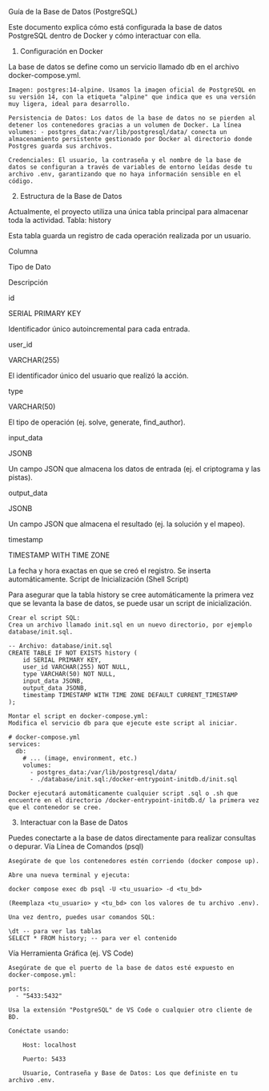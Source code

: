 Guía de la Base de Datos (PostgreSQL)

Este documento explica cómo está configurada la base de datos PostgreSQL dentro de Docker y cómo interactuar con ella.
1. Configuración en Docker

La base de datos se define como un servicio llamado db en el archivo docker-compose.yml.

    Imagen: postgres:14-alpine. Usamos la imagen oficial de PostgreSQL en su versión 14, con la etiqueta "alpine" que indica que es una versión muy ligera, ideal para desarrollo.

    Persistencia de Datos: Los datos de la base de datos no se pierden al detener los contenedores gracias a un volumen de Docker. La línea volumes: - postgres_data:/var/lib/postgresql/data/ conecta un almacenamiento persistente gestionado por Docker al directorio donde Postgres guarda sus archivos.

    Credenciales: El usuario, la contraseña y el nombre de la base de datos se configuran a través de variables de entorno leídas desde tu archivo .env, garantizando que no haya información sensible en el código.

2. Estructura de la Base de Datos

Actualmente, el proyecto utiliza una única tabla principal para almacenar toda la actividad.
Tabla: history

Esta tabla guarda un registro de cada operación realizada por un usuario.

Columna
	

Tipo de Dato
	

Descripción

id
	

SERIAL PRIMARY KEY
	

Identificador único autoincremental para cada entrada.

user_id
	

VARCHAR(255)
	

El identificador único del usuario que realizó la acción.

type
	

VARCHAR(50)
	

El tipo de operación (ej. solve, generate, find_author).

input_data
	

JSONB
	

Un campo JSON que almacena los datos de entrada (ej. el criptograma y las pistas).

output_data
	

JSONB
	

Un campo JSON que almacena el resultado (ej. la solución y el mapeo).

timestamp
	

TIMESTAMP WITH TIME ZONE
	

La fecha y hora exactas en que se creó el registro. Se inserta automáticamente.
Script de Inicialización (Shell Script)

Para asegurar que la tabla history se cree automáticamente la primera vez que se levanta la base de datos, se puede usar un script de inicialización.

    Crear el script SQL:
    Crea un archivo llamado init.sql en un nuevo directorio, por ejemplo database/init.sql.

    -- Archivo: database/init.sql
    CREATE TABLE IF NOT EXISTS history (
        id SERIAL PRIMARY KEY,
        user_id VARCHAR(255) NOT NULL,
        type VARCHAR(50) NOT NULL,
        input_data JSONB,
        output_data JSONB,
        timestamp TIMESTAMP WITH TIME ZONE DEFAULT CURRENT_TIMESTAMP
    );

    Montar el script en docker-compose.yml:
    Modifica el servicio db para que ejecute este script al iniciar.

    # docker-compose.yml
    services:
      db:
        # ... (image, environment, etc.)
        volumes:
          - postgres_data:/var/lib/postgresql/data/
          - ./database/init.sql:/docker-entrypoint-initdb.d/init.sql

    Docker ejecutará automáticamente cualquier script .sql o .sh que encuentre en el directorio /docker-entrypoint-initdb.d/ la primera vez que el contenedor se cree.

3. Interactuar con la Base de Datos

Puedes conectarte a la base de datos directamente para realizar consultas o depurar.
Vía Línea de Comandos (psql)

    Asegúrate de que los contenedores estén corriendo (docker compose up).

    Abre una nueva terminal y ejecuta:

    docker compose exec db psql -U <tu_usuario> -d <tu_bd>

    (Reemplaza <tu_usuario> y <tu_bd> con los valores de tu archivo .env).

    Una vez dentro, puedes usar comandos SQL:

    \dt -- para ver las tablas
    SELECT * FROM history; -- para ver el contenido

Vía Herramienta Gráfica (ej. VS Code)

    Asegúrate de que el puerto de la base de datos esté expuesto en docker-compose.yml:

    ports:
      - "5433:5432"

    Usa la extensión "PostgreSQL" de VS Code o cualquier otro cliente de BD.

    Conéctate usando:

        Host: localhost

        Puerto: 5433

        Usuario, Contraseña y Base de Datos: Los que definiste en tu archivo .env.